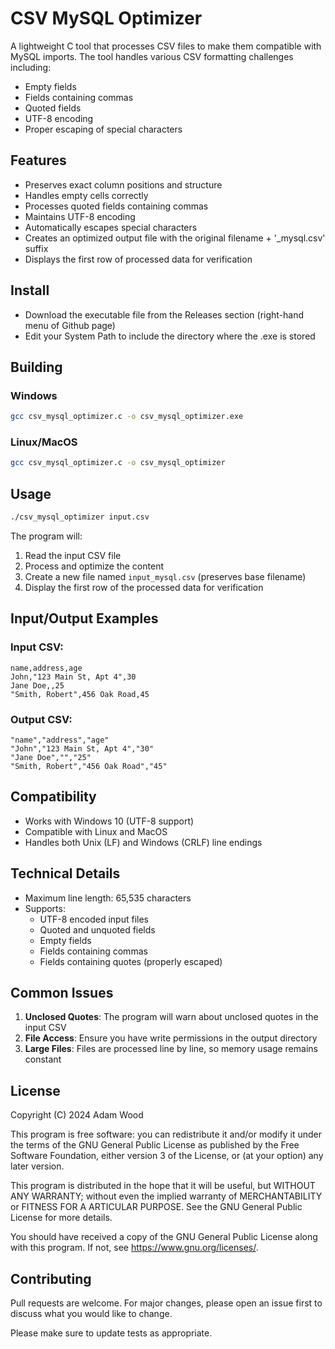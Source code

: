 # CSV MySQL Optimizer

A lightweight C tool that processes CSV files to make them compatible with MySQL imports. The tool handles various CSV formatting challenges including:
- Empty fields
- Fields containing commas
- Quoted fields
- UTF-8 encoding
- Proper escaping of special characters

## Features

- Preserves exact column positions and structure
- Handles empty cells correctly
- Processes quoted fields containing commas
- Maintains UTF-8 encoding
- Automatically escapes special characters
- Creates an optimized output file with the original filename + '_mysql.csv' suffix
- Displays the first row of processed data for verification

## Install
- Download the executable file from the Releases section (right-hand menu of Github page)
- Edit your System Path to include the directory where the .exe is stored
  
## Building

### Windows
```bash
gcc csv_mysql_optimizer.c -o csv_mysql_optimizer.exe
```

### Linux/MacOS
```bash
gcc csv_mysql_optimizer.c -o csv_mysql_optimizer
```

## Usage

```bash
./csv_mysql_optimizer input.csv
```

The program will:
1. Read the input CSV file
2. Process and optimize the content
3. Create a new file named `input_mysql.csv` (preserves base filename)
4. Display the first row of the processed data for verification

## Input/Output Examples

### Input CSV:
```csv
name,address,age
John,"123 Main St, Apt 4",30
Jane Doe,,25
"Smith, Robert",456 Oak Road,45
```

### Output CSV:
```csv
"name","address","age"
"John","123 Main St, Apt 4","30"
"Jane Doe","","25"
"Smith, Robert","456 Oak Road","45"
```

## Compatibility

- Works with Windows 10 (UTF-8 support)
- Compatible with Linux and MacOS
- Handles both Unix (LF) and Windows (CRLF) line endings

## Technical Details

- Maximum line length: 65,535 characters
- Supports:
  - UTF-8 encoded input files
  - Quoted and unquoted fields
  - Empty fields
  - Fields containing commas
  - Fields containing quotes (properly escaped)

## Common Issues

1. **Unclosed Quotes**: The program will warn about unclosed quotes in the input CSV
2. **File Access**: Ensure you have write permissions in the output directory
3. **Large Files**: Files are processed line by line, so memory usage remains constant

## License

Copyright (C) 2024  Adam Wood

This program is free software: you can redistribute it and/or modify it under the terms of the GNU General Public License as published by the Free Software Foundation, either version 3 of the License, or (at your option) any later version.

This program is distributed in the hope that it will be useful, but WITHOUT ANY WARRANTY; without even the implied warranty of MERCHANTABILITY or FITNESS FOR A  ARTICULAR PURPOSE.  See the GNU General Public License for more details.

You should have received a copy of the GNU General Public License along with this program.  If not, see <https://www.gnu.org/licenses/>.

## Contributing

Pull requests are welcome. For major changes, please open an issue first to discuss what you would like to change.

Please make sure to update tests as appropriate.
